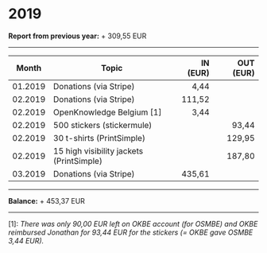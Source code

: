 # 2019

**Report from previous year:** + 309,55 EUR

---

| Month   | Topic                                    | IN (EUR) | OUT (EUR) |
| ------- | ---------------------------------------- | -------: | --------: |
| 01.2019 | Donations (via Stripe)                   |     4,44 |           |
| 02.2019 | Donations (via Stripe)                   |   111,52 |           |
| 02.2019 | OpenKnowledge Belgium [1]                |     3,44 |           |
| 02.2019 | 500 stickers (stickermule)               |          |     93,44 |
| 02.2019 | 30 t-shirts (PrintSimple)                |          |    129,95 |
| 02.2019 | 15 high visibility jackets (PrintSimple) |          |    187,80 |
| 03.2019 | Donations (via Stripe)                   |   435,61 |           |

---

**Balance:** + 453,37 EUR

---

[1]: *There was only 90,00 EUR left on OKBE account (for OSMBE) and OKBE reimbursed Jonathan for 93,44 EUR for the stickers (= OKBE gave OSMBE 3,44 EUR).*
